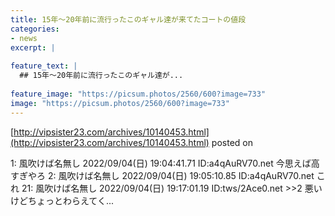 ```yaml
---
title: 15年～20年前に流行ったこのギャル達が来てたコートの値段
categories:
- news
excerpt: |
  
feature_text: |
  ## 15年～20年前に流行ったこのギャル達が...
  
feature_image: "https://picsum.photos/2560/600?image=733"
image: "https://picsum.photos/2560/600?image=733"
---
```


[http://vipsister23.com/archives/10140453.html](http://vipsister23.com/archives/10140453.html)
posted on 

<!--more-->

1: 風吹けば名無し 2022/09/04(日) 19:04:41.71 ID:a4qAuRV70.net 今思えば高すぎやろ 2: 風吹けば名無し 2022/09/04(日) 19:05:10.85 ID:a4qAuRV70.net これ 21: 風吹けば名無し 2022/09/04(日) 19:17:01.19 ID:tws/2Ace0.net &gt;&gt;2 悪いけどちょっとわらえてく...
